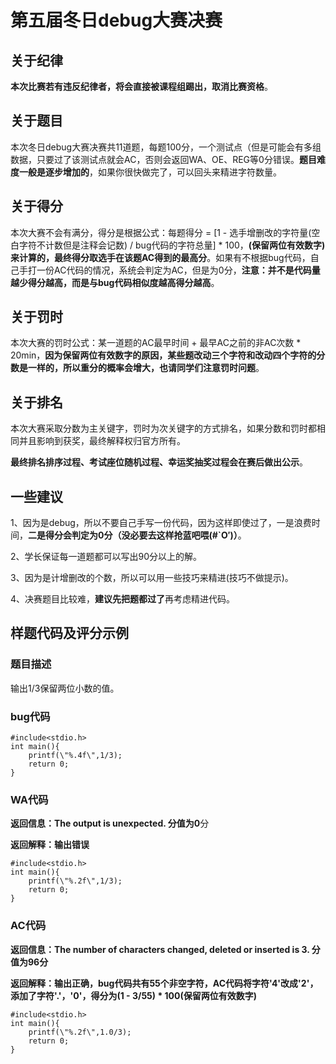 # 第五届冬日debug大赛决赛

## 关于纪律

**本次比赛若有违反纪律者，将会直接被课程组踢出，取消比赛资格**。

## 关于题目

本次冬日debug大赛决赛共11道题，每题100分，一个测试点（但是可能会有多组数据，只要过了该测试点就会AC，否则会返回WA、OE、REG等0分错误。**题目难度一般是逐步增加的**，如果你很快做完了，可以回头来精进字符数量。

## 关于得分

本次大赛不会有满分，得分是根据公式：每题得分 = [1 - 选手增删改的字符量(空白字符不计数但是注释会记数) / bug代码的字符总量] * 100，**(保留两位有效数字)**来计算的，最终得分取选手在该题AC得到的**最高分**。如果有不根据bug代码，自己手打一份AC代码的情况，系统会判定为AC，但是为0分，**注意：并不是代码量越少得分越高，而是与bug代码相似度越高得分越高**。

## 关于罚时

本次大赛的罚时公式：某一道题的AC最早时间 + 最早AC之前的非AC次数 * 20min，**因为保留两位有效数字的原因，某些题改动三个字符和改动四个字符的分数是一样的，所以重分的概率会增大，也请同学们注意罚时问题**。

## 关于排名

本次大赛采取分数为主关键字，罚时为次关键字的方式排名，如果分数和罚时都相同并且影响到获奖，最终解释权归官方所有。

**最终排名排序过程、考试座位随机过程、幸运奖抽奖过程会在赛后做出公示**。

## 一些建议

1、因为是debug，所以不要自己手写一份代码，因为这样即使过了，一是浪费时间，**二是得分会判定为0分（没必要去这样抢蓝吧喂(#`O′)）**。

2、学长保证每一道题都可以写出90分以上的解。

3、因为是计增删改的个数，所以可以用一些技巧来精进(技巧不做提示)。

4、决赛题目比较难，**建议先把题都过了**再考虑精进代码。

## 样题代码及评分示例

### 题目描述

输出1/3保留两位小数的值。

### bug代码

    #include<stdio.h>
    int main(){
        printf(\"%.4f\",1/3);
        return 0;
    }

### WA代码

**返回信息：The output is unexpected. 分值为0**分

**返回解释：输出错误**

    #include<stdio.h>
    int main(){
        printf(\"%.2f\",1/3);
        return 0;
    }

### AC代码

**返回信息：The number of characters changed, deleted or inserted is 3. 分值为96分**

**返回解释：输出正确，bug代码共有55个非空字符，AC代码将字符'4'改成'2'，添加了字符'.'，'0'，得分为(1 - 3/55) * 100(保留两位有效数字)**

    #include<stdio.h>
    int main(){
        printf(\"%.2f\",1.0/3);
        return 0;
    }
